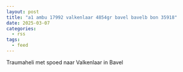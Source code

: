 ```yaml
---
layout: post
title: "a1 ambu 17992 valkenlaar 4854gr bavel bavelb bon 35918"
date: 2025-03-07
categories: 
  - rss
tags: 
  - feed
---
```


Traumaheli met spoed naar Valkenlaar in Bavel
